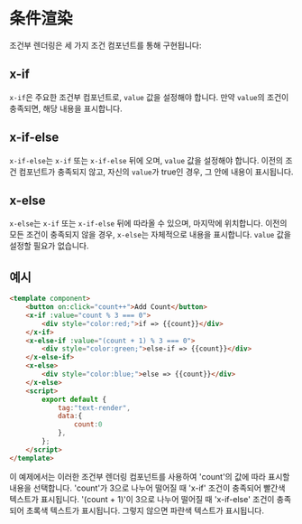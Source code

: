 # 条件渲染

조건부 렌더링은 세 가지 조건 컴포넌트를 통해 구현됩니다:

## x-if

`x-if`은 주요한 조건부 컴포넌트로, `value` 값을 설정해야 합니다. 만약 `value`의 조건이 충족되면, 해당 내용을 표시합니다.

## x-if-else

`x-if-else`는 `x-if` 또는 `x-if-else` 뒤에 오며, `value` 값을 설정해야 합니다. 이전의 조건 컴포넌트가 충족되지 않고, 자신의 `value`가 true인 경우, 그 안에 내용이 표시됩니다.

## x-else

`x-else`는 `x-if` 또는 `x-if-else` 뒤에 따라올 수 있으며, 마지막에 위치합니다. 이전의 모든 조건이 충족되지 않을 경우, `x-else`는 자체적으로 내용을 표시합니다. `value` 값을 설정할 필요가 없습니다.

## 예시

<comp-viewer comp-name="text-render">

```html
<template component>
    <button on:click="count++">Add Count</button>
    <x-if :value="count % 3 === 0">
        <div style="color:red;">if => {{count}}</div>
    </x-if>
    <x-else-if :value="(count + 1) % 3 === 0">
        <div style="color:green;">else-if => {{count}}</div>
    </x-else-if>
    <x-else>
        <div style="color:blue;">else => {{count}}</div>
    </x-else>
    <script>
        export default {
            tag:"text-render",
            data:{
                count:0
            },
        };
    </script>
</template>
```

</comp-viewer>

이 예제에서는 이러한 조건부 렌더링 컴포넌트를 사용하여 'count'의 값에 따라 표시할 내용을 선택합니다. 'count'가 3으로 나누어 떨어질 때 'x-if' 조건이 충족되어 빨간색 텍스트가 표시됩니다. '(count + 1)'이 3으로 나누어 떨어질 때 'x-if-else' 조건이 충족되어 초록색 텍스트가 표시됩니다. 그렇지 않으면 파란색 텍스트가 표시됩니다.

